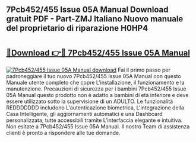 ## 7Pcb452/455 Issue 05A Manual Download gratuit PDF - Part-ZMJ Italiano Nuovo manuale del proprietario di riparazione H0HP4

# <h2><a href="http://dfak11.blite.top/?on=7Pcb452%2f455+Issue+05A+Manual">🔗Download 👉🔴 7Pcb452/455 Issue 05A Manual</a></h2>

[![7Pcb452/455 Issue 05A Manual download](https://i.imgur.com/lujVjoI.png)](http://dfak11.blite.top/?on=7Pcb452%2f455+Issue+05A+Manual)
Fai il primo passo per padroneggiare il tuo nuovo 7Pcb452/455 Issue 05A Manual con questo Manuale utente completo che copre L'installazione, il funzionamento e la manutenzione. Precauzioni di sicurezza per i bambini 7Pcb452/455 Issue 05A Manual questo prodotto non è adatto a bambini di età inferiore e deve essere utilizzato sotto la supervisione di un ADULTO. Le funzionalità REDDDDDDD includono L'autenticazione biometrica, L'integrazione della Casa Intelligente, gli aggiornamenti automatici e una Dashboard personalizzata, tutte accessibili tramite L'interfaccia elegante e intuitiva. Non esitate a 7Pcb452/455 Issue 05A Manual. Il nostro Team di assistenza clienti è pronto a rispondere alle tue domande.
